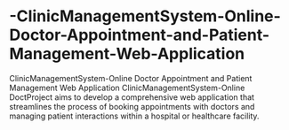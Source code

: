 # -ClinicManagementSystem-Online-Doctor-Appointment-and-Patient-Management-Web-Application
 ClinicManagementSystem-Online Doctor Appointment and Patient Management Web Application ClinicManagementSystem-Online DoctProject aims to develop a comprehensive web application that streamlines the process of booking appointments with doctors and managing patient interactions within a hospital or healthcare facility.
